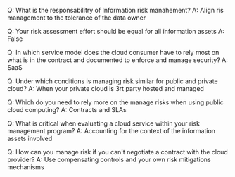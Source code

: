 Q: What is the responsabilitry of Information risk manahement?
A: Align ris management to the tolerance of the data owner

Q: Your risk assessment effort should be equal for all information assets
A: False

Q: In which service model does the cloud consumer have to rely most on what is in the contract and documented to enforce and manage security?
A: SaaS

Q: Under which conditions is managing risk similar for public and private cloud?
A: When your private cloud is 3rt party hosted and managed

Q: Which do you need to rely more on the manage risks when using public cloud computing?
A: Contracts and SLAs

Q: What is critical when evaluating a cloud service within your risk management program?
A: Accounting for the context of the information assets involved

Q: How can you manage risk if you can't negotiate a contract with the cloud provider?
A: Use compensating controls and your own risk mitigations mechanisms